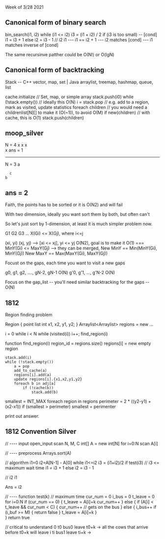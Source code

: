 Week of 3/28 2021

## Canonical form of binary search

bin_search(i1, i2)
    while (i1 <= i2)
     	i3 = (i1 + i2) / 2
		if (i3 is too small)  -- [cond]
		    i1 = i3 + 1
		else
            i2 = i3 - 1
    // i2 i1   --- i1 == i2 + 1 --- i2 matches [cond]	--- i1 matches inverse of [cond]	
	
The same recursinve patther could be O(N!) or O(lgN)	

## Canonical form of backtracking

Stack -- C++ vector, map, set | Java arraylist, treemap,  hashmap, queue, list

cache.initialize   // Set, map, or simple array
stack.push(i0)
while (!stack.empty())  // ideally this O(N)
    i = stack.pop
	// e.g. add to a region, mark as visited, update statistics
	foreach children       // you would need a childrenlist[N][] to make it (O(~1)), to avoid O(M)
	    if new(children)   // with cache, this is O(1)
		    stack.push(children)

## moop_silver

N = 4
   x
x     x  
   x
ans = 1

----
N = 3
  a  
  
      c
    b
ans = 2
------------		

Faith, the points has to be sorted or it is O(N2) and will fail

With two dimension, ideally you want sort them by both, but often can't

So let's just sort by 1-dimension, at least it is much simpler problem now.



G1 G2 G3 ...   X(Gi) <= X(Gj), where i<=j

(xi, yi)    (xj, yj)   --> [xi <= xj], yi <= yj  O(N2), goal is to make it O(1)
                                === MinY(Gi) <= MaxY(Gj) --> they can be merged, 
								    New MinY == Min(MinY(Gi), MinY(Gj))
									New MaxY == Max(MaxY(Gi), MaxY(Gj))
									
Focust on the gaps, each time you want to visit a new gaps

g0, g1, g2, ...., gN-2, gN-1   O(N)
g'0, g'1, ...,   g'N-2		   O(N)		

Focus on the gap_list		-- you'll need similar backtracking for the gaps -- O(N)

## 1812

Region finding problem

Region {
   point list
   int x1, x2, y1, y2;
}
Arraylist<Arraylist<int>> regions = new ...

i = 0
while i < N
    while (visited(i)) i++;
    find_region(i)
	
function find_region(i)
    region_id = regions.size()
	regions[i] = new empty region
	
	stack.add(i)
    while (!stack.empty())
	    a = pop
		add_to_cache(a)
		regions[i].add(a)
		update regions[i].{x1,x2,y1,y2}
		foreach b in adj[a]
		    if (!cache(b))
				stack.add(b)

smallest = INT_MAX
foreach region in regions
    perimeter = 2 * ((y2-y1) + (x2-x1))
	if (smallest > perimeter)
	    smallest = perimenter
		
print out answer.		

## 1812 Convention Silver
// ---- input
open_input
    scan N, M, C
	int[] A = new int[N]
	for i=0:N
        scan A[i]

// ---- preprocess
Arrays.sort(A)

// algorithm
i1=0
i2=A[N-1] - A[0]
while i1<=i2
    i3 = (i1+i2)/2
	if test(i3)   // i3 <= maximum wait time
	    i1 = i3 + 1
    else
        i2 = i3 - 1	

// i2 i1
		
Ans = i2	    

// ---- 
function test(k) // maximum time
    cur_num = 0
	i_bus = 0
	t_leave = 0
	for i=0:N
	    if (cur_num == 0) {
		    t_leave = A[i]+k
			cur_num++
		} else {
		    if (A[i] < t_leave && cur_num < C) {
			    cur_num++  // gets on the bus
			} else {
                i_bus++
				if (i_buf >= M) {
				    return false
				}
                t_leave = A[i]+k
			}					
		}
	return true    

// critical	    to understand
0 t0 bus0  leave t0+k -> all the cows that arrive before t0+k will leave
i ti bus1  leave ti+k ->  
		
	




